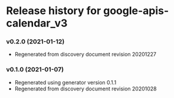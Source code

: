 # Release history for google-apis-calendar_v3

### v0.2.0 (2021-01-12)

* Regenerated from discovery document revision 20201227

### v0.1.0 (2021-01-07)

* Regenerated using generator version 0.1.1
* Regenerated from discovery document revision 20201028

